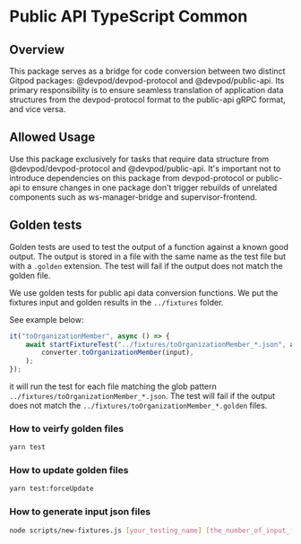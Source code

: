 # Public API TypeScript Common

## Overview

This package serves as a bridge for code conversion between two distinct Gitpod packages: @devpod/devpod-protocol and @devpod/public-api. Its primary responsibility is to ensure seamless translation of application data structures from the devpod-protocol format to the public-api gRPC format, and vice versa.

## Allowed Usage

Use this package exclusively for tasks that require data structure from @devpod/devpod-protocol and @devpod/public-api. It's important not to introduce dependencies on this package from devpod-protocol or public-api to ensure changes in one package don't trigger rebuilds of unrelated components such as ws-manager-bridge and supervisor-frontend.

## Golden tests

Golden tests are used to test the output of a function against a known good output. The output is stored in a file with the same name as the test file but with a `.golden` extension. The test will fail if the output does not match the golden file.

We use golden tests for public api data conversion functions. We put the fixtures input and golden results in the `../fixtures` folder.

See example below:

```ts
it("toOrganizationMember", async () => {
    await startFixtureTest("../fixtures/toOrganizationMember_*.json", async (input) =>
        converter.toOrganizationMember(input),
    );
});
```

it will run the test for each file matching the glob pattern `../fixtures/toOrganizationMember_*.json`. The test will fail if the output does not match the `../fixtures/toOrganizationMember_*.golden` files.

### How to veirfy golden files

```bash
yarn test
```

### How to update golden files

```bash
yarn test:forceUpdate
```

### How to generate input json files

```bash
node scripts/new-fixtures.js [your_testing_name] [the_number_of_input_files]
```
